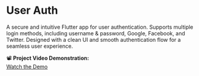 # User Auth

A secure and intuitive Flutter app for user authentication. Supports multiple login methods, including username & password, Google, Facebook, and Twitter. Designed with a clean UI and smooth authentication flow for a seamless user experience. 

📽 **Project Video Demonstration:**  
[Watch the Demo](https://sites.google.com/view/dev011-portfolio/home)  
